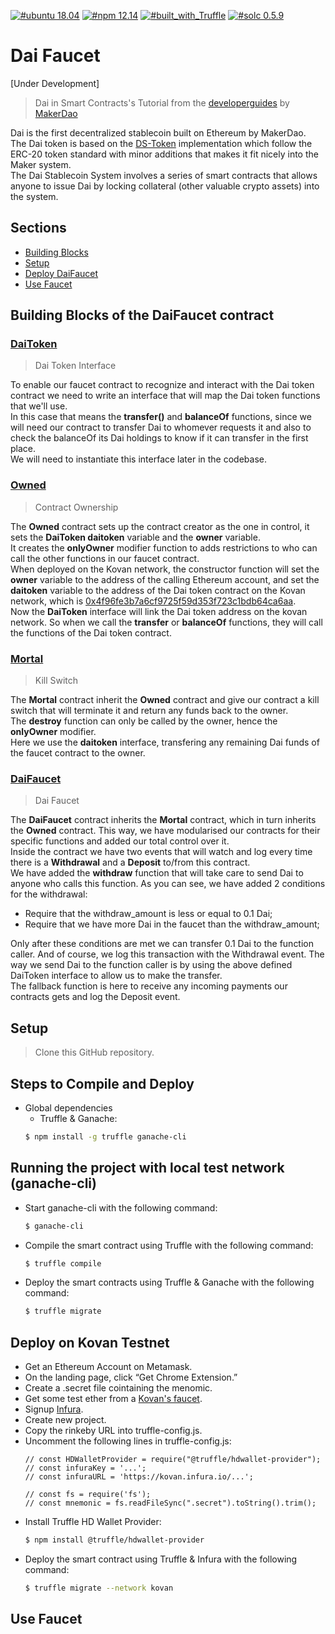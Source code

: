 [![#ubuntu 18.04](https://img.shields.io/badge/ubuntu-v18.04-orange?style=plastic)](https://ubuntu.com/download/desktop)
[![#npm 12.14](https://img.shields.io/badge/npm-v12.14-blue?style=plastic)](https://github.com/nvm-sh/nvm#installation-and-update)
[![#built_with_Truffle](https://img.shields.io/badge/built%20with-Truffle-blueviolet?style=plastic&logo=Ethereum)](https://www.trufflesuite.com/)
[![#solc 0.5.9](https://img.shields.io/badge/solc-v^0.5.9-brown?style=plastic)](https://github.com/ethereum/solidity/releases?after=v0.5.11)
# Dai Faucet
[Under Development]
> Dai in Smart Contracts's Tutorial from the [developerguides](https://github.com/makerdao/developerguides/blob/master/dai/dai-in-smart-contracts/README.md) by [MakerDao](https://makerdao.com/en/)

Dai is the first decentralized stablecoin built on Ethereum by MakerDao.  
The Dai token is based on the [DS-Token](https://dapp.tools/dappsys/ds-token.html) implementation which follow the ERC-20 token standard with minor additions that makes it fit nicely into the Maker system.  
The Dai Stablecoin System involves a series of smart contracts that allows anyone to issue Dai by locking collateral (other valuable crypto assets) into the system.

## Sections
* [Building Blocks](#building-blocks-of-the-daifaucet-contract)
* [Setup](#setup)
* [Deploy DaiFaucet](#deploy-on-kovan-testnet)
* [Use Faucet](#use-faucet)

## Building Blocks of the DaiFaucet contract

### [DaiToken](./contracts/DaiToken.sol)
> Dai Token Interface

To enable our faucet contract to recognize and interact with the Dai token contract we need to write an interface that will map the Dai token functions that we'll use.  
In this case that means the **transfer()** and **balanceOf** functions, since we will need our contract to transfer Dai to whomever requests it and also to check the balanceOf its Dai holdings to know if it can transfer in the first place.  
We will need to instantiate this interface later in the codebase.

### [Owned](./contracts/Owned.sol)
> Contract Ownership

The **Owned** contract sets up the contract creator as the one in control, it sets the **DaiToken daitoken** variable and the **owner** variable.  
It creates the **onlyOwner** modifier function to adds restrictions to who can call the other functions in our faucet contract.  
When deployed on the Kovan network, the constructor function will set the **owner** variable to the address of the calling Ethereum account, and set the **daitoken** variable to the address of the Dai token contract on the Kovan network, which is [0x4f96fe3b7a6cf9725f59d353f723c1bdb64ca6aa](https://kovan.etherscan.io/token/0x4f96fe3b7a6cf9725f59d353f723c1bdb64ca6aa).  
Now the **DaiToken** interface will link the Dai token address on the kovan network. So when we call the **transfer** or **balanceOf** functions, they will call the functions of the Dai token contract.

### [Mortal](./contracts/Mortal.sol)
> Kill Switch

The **Mortal** contract inherit the **Owned** contract and give our contract a kill switch that will terminate it and return any funds back to the owner.  
The **destroy** function can only be called by the owner, hence the **onlyOwner** modifier.  
Here we use the **daitoken** interface, transfering any remaining Dai funds of the faucet contract to the owner.  

### [DaiFaucet](./contracts/DaiFaucet.sol)
> Dai Faucet

The **DaiFaucet** contract inherits the **Mortal** contract, which in turn inherits the **Owned** contract. This way, we have modularised our contracts for their specific functions and added our total control over it.  
Inside the contract we have two events that will watch and log every time there is a **Withdrawal** and a **Deposit** to/from this contract.  
We have added the **withdraw** function that will take care to send Dai to anyone who calls this function. As you can see, we have added 2 conditions for the withdrawal: 
* Require that the withdraw_amount is less or equal to 0.1 Dai;
* Require that we have more Dai in the faucet than the withdraw_amount;  

Only after these conditions are met we can transfer 0.1 Dai to the function caller. And of course, we log this transaction with the Withdrawal event. The way we send Dai to the function caller is by using the above defined DaiToken interface to allow us to make the transfer.  
The fallback function is here to receive any incoming payments our contracts gets and log the Deposit event.  

## Setup

> Clone this GitHub repository.

## Steps to Compile and Deploy
- Global dependencies
    - Truffle & Ganache:
    ```sh
    $ npm install -g truffle ganache-cli
    ```
## Running the project with local test network (ganache-cli)

 - Start ganache-cli with the following command:
   ```sh
   $ ganache-cli
   ```
 - Compile the smart contract using Truffle with the following command:
   ```sh
   $ truffle compile
   ```
 - Deploy the smart contracts using Truffle & Ganache with the following command:
   ```sh
   $ truffle migrate
   ```

## Deploy on Kovan Testnet
 - Get an Ethereum Account on Metamask.
 - On the landing page, click “Get Chrome Extension.”
 - Create a .secret file cointaining the menomic.
 - Get some test ether from a [Kovan's faucet](https://faucet.kovan.network/).
 - Signup [Infura](https://infura.io/).
 - Create new project.
 - Copy the rinkeby URL into truffle-config.js.
 - Uncomment the following lines in truffle-config.js:
   ```
   // const HDWalletProvider = require("@truffle/hdwallet-provider");
   // const infuraKey = '...';
   // const infuraURL = 'https://kovan.infura.io/...';

   // const fs = require('fs');
   // const mnemonic = fs.readFileSync(".secret").toString().trim();
   ```
 - Install Truffle HD Wallet Provider:
   ```sh
   $ npm install @truffle/hdwallet-provider
   ```
 - Deploy the smart contract using Truffle & Infura with the following command:
   ```sh
   $ truffle migrate --network kovan
   ```
   
## Use Faucet














